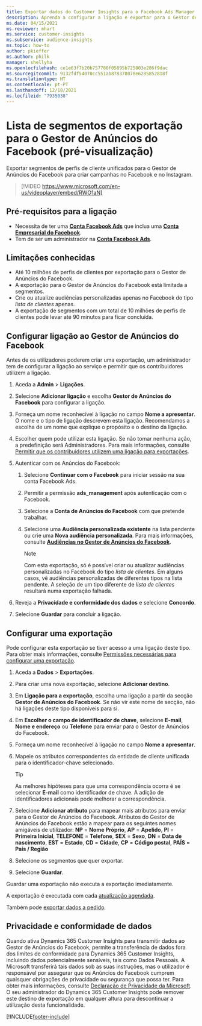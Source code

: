 ```yaml
---
title: Exportar dados do Customer Insights para o Facebook Ads Manager (contém vídeo)
description: Aprenda a configurar a ligação e exportar para o Gestor de Anúncios do Facebook.
ms.date: 04/15/2021
ms.reviewer: mhart
ms.service: customer-insights
ms.subservice: audience-insights
ms.topic: how-to
author: pkieffer
ms.author: philk
manager: shellyha
ms.openlocfilehash: ce1e63f7b20b757780f05895b725003e286f9dac
ms.sourcegitcommit: 9132fdf54070cc551ab878378078e6285852818f
ms.translationtype: HT
ms.contentlocale: pt-PT
ms.lasthandoff: 12/18/2021
ms.locfileid: "7935038"
---
```

# <a name="export-segments-list-to-facebook-ads-manager-preview"></a>Lista de segmentos de exportação para o Gestor de Anúncios do Facebook (pré-visualização)

Exportar segmentos de perfis de cliente unificados para o Gestor de Anúncios do Facebook para criar campanhas no Facebook e no Instagram.

> [!VIDEO https://www.microsoft.com/en-us/videoplayer/embed/RWO1aN]

## <a name="prerequisites-for-connection"></a>Pré-requisitos para a ligação

- Necessita de ter uma [**Conta Facebook Ads**](https://www.facebook.com/business/learn/lessons/step-by-step-ads-manager-account) que inclua uma [**Conta Empresarial do Facebook**](https://business.facebook.com/).
- Tem de ser um administrador na [**Conta Facebook Ads**](https://www.facebook.com/business/learn/lessons/step-by-step-ads-manager-account).

## <a name="known-limitations"></a>Limitações conhecidas

- Até 10 milhões de perfis de clientes por exportação para o Gestor de Anúncios do Facebook.
- A exportação para o Gestor de Anúncios do Facebook está limitada a segmentos.
- Crie ou atualize audiências personalizadas apenas no Facebook do tipo *lista de clientes* apenas.
- A exportação de segmentos com um total de 10 milhões de perfis de clientes pode levar até 90 minutos para ficar concluída.

## <a name="set-up-connection-to-facebook-ads-manager"></a>Configurar ligação ao Gestor de Anúncios do Facebook

Antes de os utilizadores poderem criar uma exportação, um administrador tem de configurar a ligação ao serviço e permitir que os contribuidores utilizem a ligação.

1. Aceda a **Admin** > **Ligações**.

1. Selecione **Adicionar ligação** e escolha **Gestor de Anúncios do Facebook** para configurar a ligação.

1. Forneça um nome reconhecível à ligação no campo **Nome a apresentar**. O nome e o tipo de ligação descrevem esta ligação. Recomendamos a escolha de um nome que explique o propósito e o destino da ligação.

1. Escolher quem pode utilizar esta ligação. Se não tomar nenhuma ação, a predefinição será Administradores. Para mais informações, consulte [Permitir que os contribuidores utilizem uma ligação para exportações](connections.md#allow-contributors-to-use-a-connection-for-exports).

1. Autenticar com os Anúncios do Facebook: 

   1. Selecione **Continuar com o Facebook** para iniciar sessão na sua conta Facebook Ads.

   1. Permitir a permissão **ads_management** após autenticação com o Facebook.

   1. Selecione a **Conta de Anúncios do Facebook** com que pretende trabalhar.

   1. Selecione uma **Audiência personalizada existente** na lista pendente ou crie uma **Nova audiência personalizada**. Para mais informações, consulte [**Audiências no Gestor de Anúncios do Facebook**](https://www.facebook.com/business/help/744354708981227?id=2469097953376494).
      > [!NOTE]
      > Com esta exportação, só é possível criar ou atualizar audiências personalizadas no Facebook do tipo *lista de clientes*. Em alguns casos, vê audiências personalizadas de diferentes tipos na lista pendente. A seleção de um tipo diferente de *lista de clientes* resultará numa exportação falhada. 

1. Reveja a **Privacidade e conformidade dos dados** e selecione **Concordo**.

1. Selecione **Guardar** para concluir a ligação.

## <a name="configure-an-export"></a>Configurar uma exportação

Pode configurar esta exportação se tiver acesso a uma ligação deste tipo. Para obter mais informações, consulte [Permissões necessárias para configurar uma exportação](export-destinations.md#set-up-a-new-export).

1. Aceda a **Dados** > **Exportações**.

1. Para criar uma nova exportação, selecione **Adicionar destino**. 

1. Em **Ligação para a exportação**, escolha uma ligação a partir da secção **Gestor de Anúncios do Facebook**. Se não vir este nome de secção, não há ligações deste tipo disponíveis para si.

1. Em **Escolher o campo de identificador de chave**, selecione **E-mail**, **Nome e endereço** ou **Telefone** para enviar para o Gestor de Anúncios do Facebook. 

1. Forneça um nome reconhecível à ligação no campo **Nome a apresentar**.

1. Mapeie os atributos correspondentes da entidade de cliente unificada para o identificador-chave selecionado.
   > [!TIP]
   > As melhores hipóteses para que uma correspondência ocorra é se selecionar **E-mail** como identificador de chave. A adição de identificadores adicionais pode melhorar a correspondência.

1. Selecione **Adicionar atributo** para mapear mais atributos para enviar para o Gestor de Anúncios do Facebook. Atributos do Gestor de Anúncios do Facebook estão a mapear para os seguintes nomes amigáveis de utilizador: **NP** = **Nome Próprio**, **AP** = **Apelido**, **PI** = **Primeira Inicial**, **TELEFONE** = **Telefone**, **SEX** = **Sexo**, **DN** = **Data de nascimento**, **EST** = **Estado**, **CD** = **Cidade**, **CP** = **Código postal**, **PAÍS** = **País / Região**

1. Selecione os segmentos que quer exportar.

1. Selecione **Guardar**.

Guardar uma exportação não executa a exportação imediatamente.

A exportação é executada com cada [atualização agendada](system.md#schedule-tab). 

Também pode [exportar dados a pedido](export-destinations.md#run-exports-on-demand). 

## <a name="data-privacy-and-compliance"></a>Privacidade e conformidade de dados

Quando ativa Dynamics 365 Customer Insights para transmitir dados ao Gestor de Anúncios do Facebook, permite a transferência de dados fora dos limites de conformidade para Dynamics 365 Customer Insights, incluindo dados potencialmente sensíveis, tais como Dados Pessoais. A Microsoft transferirá tais dados sob as suas instruções, mas o utilizador é responsável por assegurar que os Anúncios do Facebook cumprem quaisquer obrigações de privacidade ou segurança que possa ter. Para obter mais informações, consulte [Declaração de Privacidade da Microsoft](https://go.microsoft.com/fwlink/?linkid=396732).
O seu administrador do Dynamics 365 Customer Insights pode remover este destino de exportação em qualquer altura para descontinuar a utilização desta funcionalidade.


[!INCLUDE[footer-include](../includes/footer-banner.md)]
